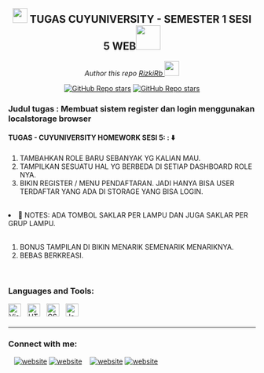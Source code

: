 <h2 align="center"><img src="https://emojis.slackmojis.com/emojis/images/1531849430/4246/blob-sunglasses.gif?1531849430" width="30"/> TUGAS CUYUNIVERSITY - SEMESTER 1 SESI 5 WEB<img src="https://media.giphy.com/media/12oufCB0MyZ1Go/giphy.gif" width="50"></h2>

<p align="center"><em>Author this repo <a href="https://forum.cuyuniverse.co/author/Rizkirb">RizkiRb
</a><img src="https://media.giphy.com/media/WUlplcMpOCEmTGBtBW/giphy.gif" width="30"> 
</em></p>

<p align="center">
    <a href="https://www.youtube.com/channel/UCSywOZ7zkoS2Gpn4OVi8B8g"><img alt="GitHub Repo stars" src="https://img.shields.io/youtube/channel/subscribers/UCSywOZ7zkoS2Gpn4OVi8B8g?label=Subscribe&logo=youtube&style=social"></a>
    <a href="https://github.com/RizkiBinyola"><img alt="GitHub Repo stars" src="https://img.shields.io/github/followers/RizkiBinyola?label=Follow&logo=github&style=social"></a>
  </p>

 <h3>Judul tugas : Membuat sistem register dan login menggunakan localstorage browser</h3>
 <h4>TUGAS - CUYUNIVERSITY HOMEWORK SESI 5: : ⬇️</h4>
 
 <ol class="list-inside"">
    <li>TAMBAHKAN ROLE BARU SEBANYAK YG KALIAN MAU.</li>
    <li>TAMPILKAN SESUATU HAL YG BERBEDA DI SETIAP DASHBOARD ROLE NYA.</li>
    <li>BIKIN REGISTER / MENU PENDAFTARAN. JADI HANYA BISA USER TERDAFTAR YANG ADA DI STORAGE YANG BISA LOGIN.</li>
 </ol>
            <br>
            <li>📝 NOTES: ADA TOMBOL SAKLAR PER LAMPU DAN JUGA SAKLAR PER GRUP LAMPU.</li>    
 <ol class="list-inside">
 <br>
   <li>BONUS TAMPILAN DI BIKIN MENARIK SEMENARIK MENARIKNYA.</li>
   <li>BEBAS BERKREASI.</li>
 </ol>
 <br>
 
 ### Languages and Tools:

<img align="left" alt="Visual Studio Code" width="26px" src="https://cdn.jsdelivr.net/gh/devicons/devicon/icons/vscode/vscode-original.svg" style="padding-right:10px;" />
<img align="left" alt="HTML5" width="26px" src="https://cdn.jsdelivr.net/gh/devicons/devicon/icons/html5/html5-original.svg" style="padding-right:10px;" />
<img align="left" alt="CSS3" width="26px" src="https://cdn.jsdelivr.net/gh/devicons/devicon/icons/css3/css3-original.svg" style="padding-right:10px;" />
<img align="left" alt="JavaScript" width="26px" src="https://cdn.jsdelivr.net/gh/devicons/devicon/icons/javascript/javascript-original.svg" style="padding-right:10px;" />
<br />
<br />

---
 
  ### Connect with me:
&nbsp;&nbsp;
[![website](./img/youtube-light.svg)](https://www.youtube.com/channel/UCSywOZ7zkoS2Gpn4OVi8B8g#gh-light-mode-only)
[![website](./img/youtube-dark.svg)](https://www.youtube.com/channel/UCSywOZ7zkoS2Gpn4OVi8B8g#gh-dark-mode-only)
&nbsp;&nbsp;
[![website](./img/instagram-light.svg)](https://instagram.com/kii.rb#gh-light-mode-only)
[![website](./img/instagram-dark.svg)](https://instagram.com/kii.rb#gh-dark-mode-only)
 
